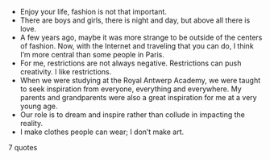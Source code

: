  - Enjoy your life, fashion is not that important.
 - There are boys and girls, there is night and day, but above all there is love.
 - A few years ago, maybe it was more strange to be outside of the centers of fashion. Now, with the Internet and traveling that you can do, I think I’m more central than some people in Paris.
 - For me, restrictions are not always negative. Restrictions can push creativity. I like restrictions.
 - When we were studying at the Royal Antwerp Academy, we were taught to seek inspiration from everyone, everything and everywhere. My parents and grandparents were also a great inspiration for me at a very young age.
 - Our role is to dream and inspire rather than collude in impacting the reality.
 - I make clothes people can wear; I don’t make art.

7 quotes